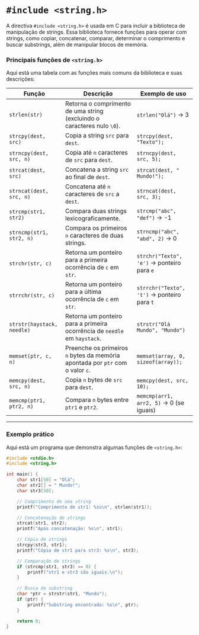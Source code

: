 # `#include <string.h>`

A directiva `#include <string.h>` é usada em C para incluir a biblioteca de manipulação de strings. Essa biblioteca fornece funções para operar com strings, como copiar, concatenar, comparar, determinar o comprimento e buscar substrings, além de manipular blocos de memória.



### **Principais funções de `<string.h>`**

Aqui está uma tabela com as funções mais comuns da biblioteca e suas descrições:

| Função                     | Descrição                                                                      | Exemplo de uso                              |
| -------------------------- | ------------------------------------------------------------------------------ | ------------------------------------------- |
| `strlen(str)`              | Retorna o comprimento de uma string (excluindo o caracteres nulo `\0`).        | `strlen("Olá")` → 3                         |
| `strcpy(dest, src)`        | Copia a string `src` para `dest`.                                              | `strcpy(dest, "Texto");`                    |
| `strncpy(dest, src, n)`    | Copia até `n` caracteres de `src` para `dest`.                                 | `strncpy(dest, src, 5);`                    |
| `strcat(dest, src)`        | Concatena a string `src` ao final de `dest`.                                   | `strcat(dest, " Mundo!");`                  |
| `strncat(dest, src, n)`    | Concatena até `n` caracteres de `src` a `dest`.                                | `strncat(dest, src, 3);`                    |
| `strcmp(str1, str2)`       | Compara duas strings lexicograficamente.                                       | `strcmp("abc", "def")` → -1                 |
| `strncmp(str1, str2, n)`   | Compara os primeiros `n` caracteres de duas strings.                           | `strncmp("abc", "abd", 2)` → 0              |
| `strchr(str, c)`           | Retorna um ponteiro para a primeira ocorrência de `c` em `str`.                | `strchr("Texto", 'e')` → ponteiro para `e`  |
| `strrchr(str, c)`          | Retorna um ponteiro para a última ocorrência de `c` em `str`.                  | `strrchr("Texto", 't')` → ponteiro para `t` |
| `strstr(haystack, needle)` | Retorna um ponteiro para a primeira ocorrência de `needle` em `haystack`.      | `strstr("Olá Mundo", "Mundo")`              |
| `memset(ptr, c, n)`        | Preenche os primeiros `n` bytes da memória apontada por `ptr` com o valor `c`. | `memset(array, 0, sizeof(array));`          |
| `memcpy(dest, src, n)`     | Copia `n` bytes de `src` para `dest`.                                          | `memcpy(dest, src, 10);`                    |
| `memcmp(ptr1, ptr2, n)`    | Compara `n` bytes entre `ptr1` e `ptr2`.                                       | `memcmp(arr1, arr2, 5)` → 0 (se iguais)     |

---

### **Exemplo prático**

Aqui está um programa que demonstra algumas funções de `<string.h>`:

```c
#include <stdio.h>
#include <string.h>

int main() {
    char str1[50] = "Olá";
    char str2[] = " Mundo!";
    char str3[50];

    // Comprimento de uma string
    printf("Comprimento de str1: %zu\n", strlen(str1));

    // Concatenação de strings
    strcat(str1, str2);
    printf("Após concatenação: %s\n", str1);

    // Cópia de strings
    strcpy(str3, str1);
    printf("Cópia de str1 para str3: %s\n", str3);

    // Comparação de strings
    if (strcmp(str1, str3) == 0) {
        printf("str1 e str3 são iguais.\n");
    }

    // Busca de substring
    char *ptr = strstr(str1, "Mundo");
    if (ptr) {
        printf("Substring encontrada: %s\n", ptr);
    }

    return 0;
}

```